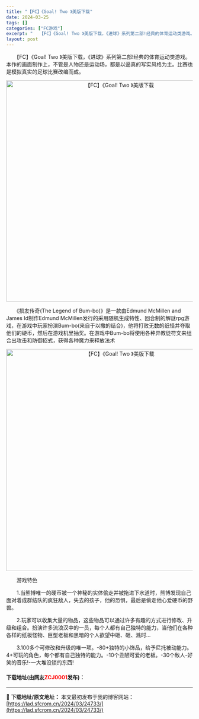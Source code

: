 ```yaml
---
title: "【FC】《Goal! Two 》美版下载"
date: 2024-03-25
tags: []
categories: ["FC游戏"]
excerpt: "　　【FC】《Goal! Two 》美版下载，《进球》系列第二部!经典的体育运动类游戏。本作的画面制作上，不管是人物还是运动场，都是以逼真的写实风格为主。比赛也是模拟真实的足球比赛改编而成。 　　《损友传奇(The Legend of Bum-bo)》是一款由Edmund McMillen and &hellip;"
layout: post
---
```


 <p>　　【FC】《Goal! Two 》美版下载，《进球》系列第二部!经典的体育运动类游戏。本作的画面制作上，不管是人物还是运动场，都是以逼真的写实风格为主。比赛也是模拟真实的足球比赛改编而成。</p> <p align="center"><img align="" border="0" src="https://lad.sfcrom.cn/wp-content/uploads/2024/03/20240325_660191e66eafc.png" width="596" alt="【FC】《Goal! Two 》美版下载" /></p> <p>　　《损友传奇(The Legend of Bum-bo)》是一款由Edmund McMillen and James Id制作Edmund McMillen发行的采用随机生成特性、回合制的解谜rpg游戏，在游戏中玩家扮演Bum-bo(来自于以撒的结合)，他将打败无数的纸怪并夺取他们的硬币，然后在游戏机里抽奖。在游戏中Bum-bo将使用各种异教徒符文来组合出攻击和防御招式，获得各种魔力来释放法术</p> <p align="center"><img align="" border="0" src="https://lad.sfcrom.cn/wp-content/uploads/2024/03/20240325_660191e7aeffe.png" width="598" alt="【FC】《Goal! Two 》美版下载" /></p> <p>　　游戏特色</p> <p>　　1.当熊博唯一的硬币被一个神秘的实体偷走并被拖进下水道时，熊博发现自己面对着成群结队的疯狂敌人，失去的孩子，他的恐惧，最后是偷走他心爱硬币的野兽。</p> <p>　　2.玩家可以收集大量的物品，这些物品可以通过许多有趣的方式进行修改、升级和组合。扮演许多流浪汉中的一员，每个人都有自己独特的能力，当他们在各种各样的纸板怪物、巨型老板和黑暗的个人欲望中砸、砸、溅时&hellip;</p> <p>　　3.100多个可修改和升级的唯一项。-80+独特的小饰品，给予尼托被动能力。4+可玩的角色，每个都有自己独特的能力。-10个丑陋可爱的老板。-30个敌人-好笑的音乐!-一大堆没锁的东西!</p> <p><h4>下载地址(由网友<font color="red">ZCJ0001</font>发布)：</h4></p> 

---
📖 **下载地址/原文地址：** 本文最初发布于我的博客网站：[https://lad.sfcrom.cn/2024/03/24733/](https://lad.sfcrom.cn/2024/03/24733/)
